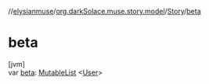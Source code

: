 //[elysianmuse](../../../index.md)/[org.darkSolace.muse.story.model](../index.md)/[Story](index.md)/[beta](beta.md)

# beta

[jvm]\
var [beta](beta.md): [MutableList](https://kotlinlang.org/api/latest/jvm/stdlib/kotlin.collections/-mutable-list/index.html)
&lt;[User](../../org.darkSolace.muse.user.model/-user/index.md)&gt;
